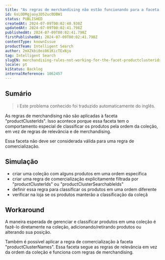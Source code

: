 ```yaml
---
title: "As regras de merchandising não estão funcionando para a faceta 'productClusterIds'"
id: 6sLODMgjuoyJD52uc0DBW1
status: PUBLISHED
createdAt: 2024-07-09T00:02:40.930Z
updatedAt: 2024-07-09T00:02:41.798Z
publishedAt: 2024-07-09T00:02:41.798Z
firstPublishedAt: 2024-07-09T00:02:41.798Z
contentType: knownIssue
productTeam: Intelligent Search
author: 2mXZkbi0oi061KicTExNjo
tag: Intelligent Search
slugEN: merchandising-rules-not-working-for-the-facet-productclusterids
locale: pt
kiStatus: Backlog
internalReference: 1062457
---
```


## Sumário

>ℹ️ Este problema conhecido foi traduzido automaticamente do inglês.


As regras de merchandising não são aplicadas à faceta "productClusterIds". Isso acontece porque essa faceta tem o comportamento especial de classificar os produtos pela ordem da coleção, em vez de regras de relevância e de merchandising.

Essa faceta não deve ser considerada válida para uma regra de comercialização.

## Simulação



- criar uma coleção com alguns produtos em uma ordem específica
- criar uma regra de comercialização explicitamente filtrada por "productClusterIds" ou "productClusterSearchableIds"
- definir essa regra para classificar os produtos em uma ordem diferente
- verificar na loja se os produtos manterão a classificação da coleçã

## Workaround


A maneira esperada de gerenciar e classificar produtos em uma coleção é fazê-lo diretamente na coleção, adicionando/retirando produtos ou alterando sua posição.

Também é possível aplicar a regra de comercialização à faceta "productClusterNames". Essa faceta segue as regras de relevância em vez da ordem da coleção e funciona com regras de merchandising.




